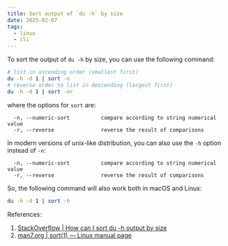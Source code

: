 ```yaml
---
title: Sort output of `du -h` by size
date: 2025-02-07
tags:
  - linux
  - cli
---
```


To sort the output of `du -h` by size, you can use the following command:

```sh
# list in ascending order (smallest first)
du -h -d 1 | sort -n
# reverse order to list in descending (largest first)
du -h -d 1 | sort -nr
```

where the options for `sort` are:

```man
  -n, --numeric-sort          compare according to string numerical value
  -r, --reverse               reverse the result of comparisons
```

In modern versions of unix-like distribution, you can also use the `-h` option instead of `-n`:

```man
  -n, --numeric-sort          compare according to string numerical value
  -r, --reverse               reverse the result of comparisons
```

So, the following command will also work both in macOS and Linux:

```sh
du -h -d 1 | sort -h
```

References:

1. [StackOverflow | How can I sort du -h output by size](https://serverfault.com/questions/62411/how-can-i-sort-du-h-output-by-size)
2. [man7.org | sort(1) — Linux manual page](https://man7.org/linux/man-pages/man1/sort.1.html)
